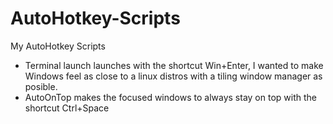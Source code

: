 # AutoHotkey-Scripts
My AutoHotkey Scripts

* Terminal launch launches with the shortcut Win+Enter, I wanted to make Windows feel as close to a linux distros with a tiling window manager as posible.
* AutoOnTop makes the focused windows to always stay on top with the shortcut Ctrl+Space
